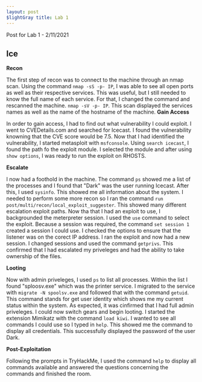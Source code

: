 ```yaml
---
layout: post 
$lightGray title: Lab 1 
---
```


Post for Lab 1 - 2/11/2021


## **Ice** 

**Recon**

The first step of recon was to connect to the machine through an nmap scan. Using the command `nmap -sS -p- IP`, I was able to see all open ports as well as their respective services. This was useful, but I still needed to know the full name of each service. For that, I changed the command and rescanned the machine. `nmap -sV -p- IP`. This scan displayed the services names as well as the name of the hostname of the machine.
**Gain Access**

In order to gain access, I had to find out what vulnerability I could exploit. I went to CVEDetails.com and searched for Icecast. I found the vulnerability knowning that the CVE score would be 7.5. Now that I had identified the vulnerability, I started metasploit with `msfconsole`. Using `search icecast`, I found the path fo the exploit module. I selected the module and after using `show options`, I was ready to run the exploit on RHOSTS.

**Escalate**

I now had a foothold in the machine. The command `ps` showed me a list of the processes and I found that "Dark" was the user running Icecast. After this, I used `sysinfo`. This showed me all information about the system. I needed to perform some more recon so I ran the command `run post/multi/recon/local_exploit_suggester`. This showed many different escalation exploit paths. Now tha that I had an exploit to use, I backgrounded the meterpreter session. I used the `use` command to select the exploit. Because a session was required, the command `set session 1` created a session I could use. I checked the options to ensure that the listener was on the corect IP address. I ran the exploit and now had a new session. I changed sessions and used the command `getprivs`. This confirmed that I had escalated my priveleges and had the ability to take ownership of the files.

**Looting**

Now with admin priveleges, I used `ps` to list all processes. Within the list I found "sploosv.exe" which was the printer service. I migrated to the service with `migrate -N spoolsv.exe` and followed that with the command `getuid`. This command stands for get user identity which shows me my current status within the system. As expected, it was cinfirmed that I had full admin priveleges. I could now switch gears and begin looting. I started the extension Mimikatz with the command `load kiwi`. I wanted to see all commands I could use so I typed in `help`. This showed me the command to display all credentials. This successfully displayed the password of the user Dark.

**Post-Exploitation**

Following the prompts in TryHackMe, I used the command `help` to display all commands available and answered the questions concerning the commands and finished the room. 


